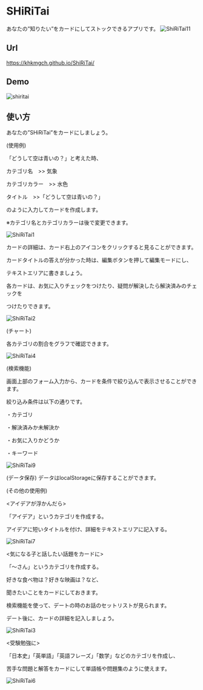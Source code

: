 # SHiRiTai

あなたの”知りたい”をカードにしてストックできるアプリです。
![ShiRiTai11](https://user-images.githubusercontent.com/101968115/174439987-2ed2faae-e13c-4d11-8f07-8eac2c80017e.png)


## Url
https://khkmgch.github.io/ShiRiTai/

## Demo
![shiritai](https://github.com/khkmgch/ShiRiTai/assets/101968115/8c63d517-26ba-4768-ae35-5eae2e22d57f)

## 使い方
あなたの”SHiRiTai”をカードにしましょう。

(使用例)　

「どうして空は青いの？」と考えた時、

カテゴリ名　>> 気象

カテゴリカラー　>> 水色

タイトル　>>「どうして空は青いの？」

のように入力してカードを作成します。

※カテゴリ名とカテゴリカラーは後で変更できます。

![ShiRiTai1](https://user-images.githubusercontent.com/101968115/174439475-648e2419-9add-498d-aa4f-577f30e64a87.png)



カードの詳細は、カード右上のアイコンをクリックすると見ることができます。

カードタイトルの答えが分かった時は、編集ボタンを押して編集モードにし、

テキストエリアに書きましょう。

各カードは、お気に入りチェックをつけたり、疑問が解決したら解決済みのチェックを

つけたりできます。

![ShiRiTai2](https://user-images.githubusercontent.com/101968115/174439503-68f02679-8569-47c3-a08f-1a09e5681e80.png)



(チャート)

各カテゴリの割合をグラフで確認できます。


![ShiRiTai4](https://user-images.githubusercontent.com/101968115/174440031-25f7da88-c6f2-4f66-a437-1054ec65a297.png)



(検索機能)

画面上部のフォーム入力から、カードを条件で絞り込んで表示させることができます。

絞り込み条件は以下の通りです。

・カテゴリ

・解決済みか未解決か

・お気に入りかどうか

・キーワード

![ShiRiTai9](https://user-images.githubusercontent.com/101968115/174439772-6f901599-750b-4f9d-b34d-a2836165fa0c.png)

(データ保存)
データはlocalStorageに保存することができます。

(その他の使用例)

<アイデアが浮かんだら>

「アイデア」というカテゴリを作成する。

アイデアに短いタイトルを付け、詳細をテキストエリアに記入する。

![ShiRiTai7](https://user-images.githubusercontent.com/101968115/174439718-f2e5168d-eb80-40af-a656-4016d0e9c8fa.png)


<気になる子と話したい話題をカードに>

「～さん」というカテゴリを作成する。

好きな食べ物は？好きな映画は？など、

聞きたいことをカードにしておきます。

検索機能を使って、デートの時のお話のセットリストが見られます。

デート後に、カードの詳細を記入しましょう。

![ShiRiTai3](https://user-images.githubusercontent.com/101968115/174439533-8f7f67f4-405c-4e2b-b0f9-97d4afde6c1c.png)

<受験勉強に>

「日本史」「英単語」「英語フレーズ」「数学」などのカテゴリを作成し、

苦手な問題と解答をカードにして単語帳や問題集のように使えます。

![ShiRiTai6](https://user-images.githubusercontent.com/101968115/174439616-058eb6d1-4ad8-4df9-b9a8-ba92cffd932c.png)


